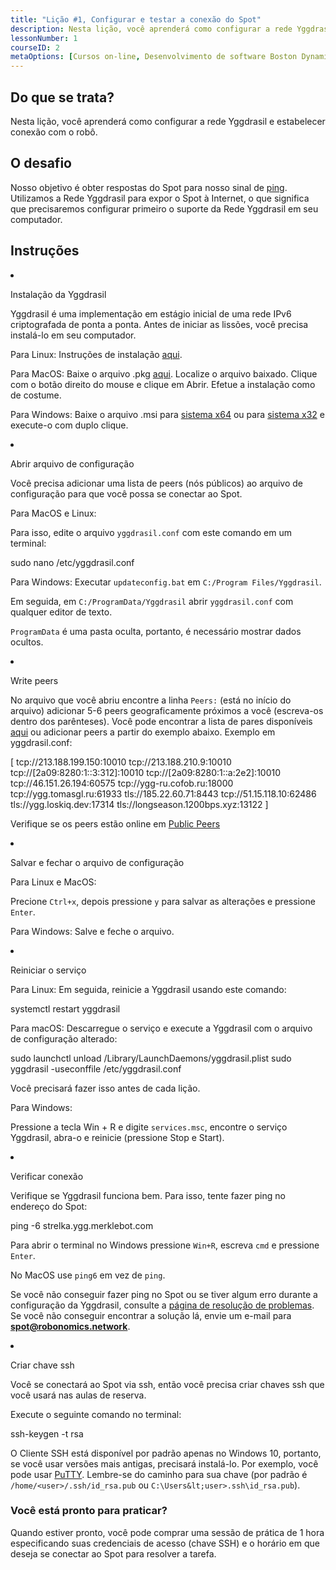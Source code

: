 ```yaml
---
title: "Lição #1, Configurar e testar a conexão do Spot"
description: Nesta lição, você aprenderá como configurar a rede Yggdrasil e estabelecer conexão com o robô.
lessonNumber: 1
courseID: 2
metaOptions: [Cursos on-line, Desenvolvimento de software Boston Dynamics Spot]
---
```


<section class="container__reg">

## Do que se trata?

Nesta lição, você aprenderá como configurar a rede Yggdrasil e estabelecer conexão com o robô.

</section>


<section class="container__reg">

## O desafio

Nosso objetivo é obter respostas do Spot para nosso sinal de [ping](https://en.wikipedia.org/wiki/Ping_(networking_utility)). Utilizamos a Rede Yggdrasil para expor o Spot à Internet, o que significa que precisaremos configurar primeiro o suporte da Rede Yggdrasil em seu computador.

</section>

<section class="container__reg">

## Instruções

<List type="numbers">

<li>

Instalação da Yggdrasil

Yggdrasil é uma implementação em estágio inicial de uma rede IPv6 criptografada de ponta a ponta. Antes de iniciar as lissões, você precisa instalá-lo em seu computador.

Para Linux: Instruções de instalação [aqui](https://yggdrasil-network.github.io/installation-linux-deb.html).

Para MacOS: Baixe o arquivo .pkg [aqui](https://github.com/yggdrasil-network/yggdrasil-go/releases/download/v0.4.0/yggdrasil-0.4.0-macos-amd64.pkg). Localize o arquivo baixado. Clique com o botão direito do mouse e clique em Abrir. Efetue a instalação como de costume.

Para Windows: Baixe o arquivo .msi para [sistema x64](https://github.com/yggdrasil-network/yggdrasil-go/releases/download/v0.4.0/yggdrasil-0.4-x64.msi) ou para [sistema x32](https://github.com/yggdrasil-network/yggdrasil-go/releases/download/v0.4.0/yggdrasil-0.4-x64.msi) e execute-o com duplo clique.
</li>

<li>

Abrir arquivo de configuração

Você precisa adicionar uma lista de peers (nós públicos) ao arquivo de configuração para que você possa se conectar ao Spot.

Para MacOS e Linux:

Para isso, edite o arquivo <code>yggdrasil.conf</code> com este comando em um terminal:

<lessonCodeWrapper language="bash">sudo nano /etc/yggdrasil.conf</lessonCodeWrapper>

Para Windows: Executar <code>updateconfig.bat</code> em <code>C:/Program Files/Yggdrasil</code>.

Em seguida, em <code>C:/ProgramData/Yggdrasil</code> abrir <code>yggdrasil.conf</code> com qualquer editor de texto.

<code>ProgramData</code> é uma pasta oculta, portanto, é necessário mostrar dados ocultos.

</li>

<li>

Write peers

No arquivo que você abriu encontre a linha <code>Peers:</code> (está no início do arquivo) adicionar 5-6 peers geograficamente próximos a você (escreva-os dentro dos parênteses). Você pode encontrar a lista de pares disponíveis [aqui](https://github.com/yggdrasil-network/public-peers) ou adicionar peers a partir do exemplo abaixo. Exemplo em yggdrasil.conf:

<lessonCodeWrapper language="json">
[
  tcp://213.188.199.150:10010
  tcp://213.188.210.9:10010
  tcp://[2a09:8280:1::3:312]:10010
  tcp://[2a09:8280:1::a:2e2]:10010
  tcp://46.151.26.194:60575
  tcp://ygg-ru.cofob.ru:18000
  tcp://ygg.tomasgl.ru:61933
  tls://185.22.60.71:8443
  tcp://51.15.118.10:62486
  tls://ygg.loskiq.dev:17314
  tls://longseason.1200bps.xyz:13122
]
</lessonCodeWrapper>

Verifique se os peers estão online em [Public Peers](https://publicpeers.neilalexander.dev/)

</li>

<li>

Salvar e fechar o arquivo de configuração

Para Linux e MacOS:

Precione <code>Ctrl+x</code>, depois pressione <code>y</code> para salvar as alterações e pressione <code>Enter</code>.

Para Windows: Salve e feche o arquivo.

</li>

<li>

Reiniciar o serviço

Para Linux: Em seguida, reinicie a Yggdrasil usando este comando:

<lessonCodeWrapper language="bash">systemctl restart yggdrasil</lessonCodeWrapper>

Para macOS: Descarregue o serviço e execute a Yggdrasil com o arquivo de configuração alterado:

<lessonCodeWrapper language="bash" codeClass="big-code">
sudo launchctl unload /Library/LaunchDaemons/yggdrasil.plist
sudo yggdrasil -useconffile /etc/yggdrasil.conf
</lessonCodeWrapper>

Você precisará fazer isso antes de cada lição.

Para Windows:

Pressione a tecla Win + R e digite <code>services.msc</code>, encontre o serviço Yggdrasil, abra-o e reinicie (pressione Stop e Start).

<LessonImages src="boston-dynamics-course/lesson-0-1.jpg" alt="tutorial"/>
</li>

<li>

Verificar conexão

Verifique se Yggdrasil funciona bem. Para isso, tente fazer ping no endereço do Spot:

<lessonCodeWrapper language="bash">ping -6 strelka.ygg.merklebot.com</lessonCodeWrapper>

Para abrir o terminal no Windows pressione <code>Win+R</code>, escreva <code>cmd</code> e pressione <code>Enter</code>.

No MacOS use <code>ping6</code> em vez de <code>ping</code>.

Se você não conseguir fazer ping no Spot ou se tiver algum erro durante a configuração da Yggdrasil, consulte a [página de resolução de problemas](https://dapp.spot-sdk.education/docs/spot-troubleshooting). Se você não conseguir encontrar a solução lá, envie um e-mail para **spot@robonomics.network**.

</li>

<li>

Criar chave ssh

Você se conectará ao Spot via ssh, então você precisa criar chaves ssh que você usará nas aulas de reserva.

Execute o seguinte comando no terminal:

<lessonCodeWrapper language="bash">ssh-keygen -t rsa</lessonCodeWrapper>

O Cliente SSH está disponível por padrão apenas no Windows 10, portanto, se você usar versões mais antigas, precisará instalá-lo. Por exemplo, você pode usar [PuTTY](https://www.putty.org/). Lembre-se do caminho para sua chave (por padrão é <code>/home/&lt;user&gt;/.ssh/id_rsa.pub</code> ou <code>C:\Users\&lt;user&gt;\.ssh\id_rsa.pub</code>).
</li>
</List>
</section>

<section class="container__reg">

### Você está pronto para praticar?

Quando estiver pronto, você pode comprar uma sessão de prática de 1 hora especificando suas credenciais de acesso (chave SSH) e o horário em que deseja se conectar ao Spot para resolver a tarefa.

##### <LessonButtonLink src="https://dapp.spot-sdk.education/#/checkout" text="Alugue uma vaga" />

</section>